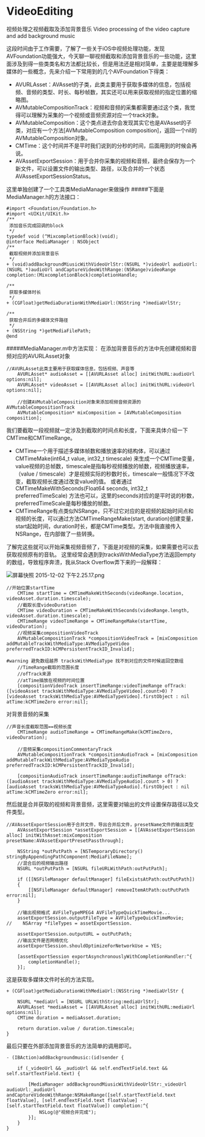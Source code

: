 # VideoEditing
视频处理之视频截取及添加背景音乐
Video processing of the video capture and add background music

这段时间由于工作需要，了解了一些关于iOS中视频处理功能，发现AVFoundation功能强大，今天聊一聊视频截取和添加背景音乐的一些功能，这里面涉及到得一些类类名和方法都比较长，但是用法还是相对简单，主要是能理解多媒体的一些概念，先来介绍一下常用到的几个AVFoundation下得类：
- AVURLAsset：AVAsset的子类，此类主要用于获取多媒体的信息，包括视频、音频的类型、时长、每秒帧数，其实还可以用来获取视频的指定位置的缩略图。
- AVMutableCompositionTrack：视频和音频的采集都需要通过这个类，我觉得可以理解为采集的一个视频或音频资源对应一个track对象。
- AVMutableComposition：这个类点进去你会发现其实它也是AVAsset的子类，对应有一个方法[AVMutableComposition composition]，返回一个nil的AVMutableComposition对象。
- CMTime：这个时间并不是平时我们说到的分秒的时间，后面用到的时候会再说。
- AVAssetExportSession：用于合并你采集的视频和音频，最终会保存为一个新文件，可以设置文件的输出类型、路径，以及合并的一个状态AVAssetExportSessionStatus。

这里单独创建了一个工具类MediaManager来做操作
#####下面是MediaManager.h的方法接口：
```
#import <Foundation/Foundation.h>
#import <UIKit/UIKit.h>
/**
 添加音乐完成回调的block
 */
typedef void (^MixcompletionBlock)(void);
@interface MediaManager : NSObject
/**
 截取视频并添加背景音乐
 */
+ (void)addBackgroundMiusicWithVideoUrlStr:(NSURL *)videoUrl audioUrl:(NSURL *)audioUrl andCaptureVideoWithRange:(NSRange)videoRange completion:(MixcompletionBlock)completionHandle;

/**
 获取多媒体时长
 */
+ (CGFloat)getMediaDurationWithMediaUrl:(NSString *)mediaUrlStr;

/**
 获取合并后的多媒体文件路径
 */
+ (NSString *)getMediaFilePath;
@end

```
#####MediaManager.m中方法实现：
在添加背景音乐的方法中先创建视频和音频对应的AVURLAsset对象
```
//AVURLAsset此类主要用于获取媒体信息，包括视频、声音等
    AVURLAsset* audioAsset = [[AVURLAsset alloc] initWithURL:audioUrl options:nil];
    AVURLAsset* videoAsset = [[AVURLAsset alloc] initWithURL:videoUrl options:nil];
    
    //创建AVMutableComposition对象来添加视频音频资源的AVMutableCompositionTrack
    AVMutableComposition* mixComposition = [AVMutableComposition composition];
```
我们要截取一段视频就一定涉及到截取的时间点和长度，下面来具体介绍一下CMTime和CMTimeRange。
- CMTime一个用于描述多媒体帧数和播放速率的结构体，可以通过  CMTimeMake(int64_t value, int32_t timescale)  来生成一个CMTime变量，value视频的总帧数，timescale是指每秒视频播放的帧数，视频播放速率，（value / timescale）才是视频实际的秒数时长，timescale一般情况下不改变，截取视频长度通过改变value的值。
或者通过 CMTimeMakeWithSeconds(Float64 seconds, int32_t preferredTimeScale)  方法也可以，这里的seconds对应的是平时说的秒数，preferredTimeScale是每秒播放的帧数。
- CMTimeRange有点类似NSRange，只不过它对应的是视频的起始时间点和视频的长度，可以通过方法CMTimeRangeMake(start, duration)创建变量，start起始时间，duration时长，都是CMTime类型。方法中我直接传入NSRange，在内部做了一些转换。

了解完这些就可以开始采集视频音频了，下面是对视频的采集，如果需要也可以去获取视频原有的音轨。
这里经常会遇到到tracksWithMediaType方法返回empty的数组，导致程序奔溃，我从Stack Overflow弄下来的一段解释：

![屏幕快照 2015-12-02 下午2.25.17.png](http://upload-images.jianshu.io/upload_images/1121012-00e5015d6fb4431c.png?imageMogr2/auto-orient/strip%7CimageView2/2/w/1240)

```
//开始位置startTime
    CMTime startTime = CMTimeMakeWithSeconds(videoRange.location, videoAsset.duration.timescale);
    //截取长度videoDuration
    CMTime videoDuration = CMTimeMakeWithSeconds(videoRange.length, videoAsset.duration.timescale);
    CMTimeRange videoTimeRange = CMTimeRangeMake(startTime, videoDuration);
    //视频采集compositionVideoTrack
    AVMutableCompositionTrack *compositionVideoTrack = [mixComposition addMutableTrackWithMediaType:AVMediaTypeVideo preferredTrackID:kCMPersistentTrackID_Invalid];

#warning 避免数组越界 tracksWithMediaType 找不到对应的文件时候返回空数组
    //TimeRange截取的范围长度
    //ofTrack来源
    //atTime插放在视频的时间位置
    [compositionVideoTrack insertTimeRange:videoTimeRange ofTrack:([videoAsset tracksWithMediaType:AVMediaTypeVideo].count>0) ? [videoAsset tracksWithMediaType:AVMediaTypeVideo].firstObject : nil atTime:kCMTimeZero error:nil];
```
对背景音频的采集
```
//声音长度截取范围==视频长度
    CMTimeRange audioTimeRange = CMTimeRangeMake(kCMTimeZero, videoDuration);
    
    //音频采集compositionCommentaryTrack
    AVMutableCompositionTrack *compositionAudioTrack = [mixComposition addMutableTrackWithMediaType:AVMediaTypeAudio preferredTrackID:kCMPersistentTrackID_Invalid];
    
    [compositionAudioTrack insertTimeRange:audioTimeRange ofTrack:([audioAsset tracksWithMediaType:AVMediaTypeAudio].count > 0) ? [audioAsset tracksWithMediaType:AVMediaTypeAudio].firstObject : nil atTime:kCMTimeZero error:nil];

```
然后就是合并获取的视频和背景音频，这里需要对输出的文件设置保存路径以及文件类型。
```
//AVAssetExportSession用于合并文件，导出合并后文件，presetName文件的输出类型
    AVAssetExportSession *assetExportSession = [[AVAssetExportSession alloc] initWithAsset:mixComposition presetName:AVAssetExportPresetPassthrough];
    
    NSString *outPutPath = [NSTemporaryDirectory() stringByAppendingPathComponent:MediaFileName];
    //混合后的视频输出路径
    NSURL *outPutPath = [NSURL fileURLWithPath:outPutPath];
    
    if ([[NSFileManager defaultManager] fileExistsAtPath:outPutPath])
    {
        [[NSFileManager defaultManager] removeItemAtPath:outPutPath error:nil];
    }
    
    //输出视频格式 AVFileTypeMPEG4 AVFileTypeQuickTimeMovie...
    assetExportSession.outputFileType = AVFileTypeQuickTimeMovie;
//    NSArray *fileTypes = assetExportSession.
    
    assetExportSession.outputURL = outPutPath;
    //输出文件是否网络优化
    assetExportSession.shouldOptimizeForNetworkUse = YES;
    
    [assetExportSession exportAsynchronouslyWithCompletionHandler:^{
        completionHandle();
    }];
```
这是获取多媒体文件时长的方法实现。
```
+ (CGFloat)getMediaDurationWithMediaUrl:(NSString *)mediaUrlStr {
    
    NSURL *mediaUrl = [NSURL URLWithString:mediaUrlStr];
    AVURLAsset *mediaAsset = [[AVURLAsset alloc] initWithURL:mediaUrl options:nil];
    CMTime duration = mediaAsset.duration;
    
    return duration.value / duration.timescale;    
}
```
最后只要在外部添加背景音乐的方法简单的调用即可。

```
- (IBAction)addBackgroundmusic:(id)sender {
    
    if (_videoUrl && _audioUrl && self.endTextField.text && self.startTextField.text) {
        
        [MediaManager addBackgroundMiusicWithVideoUrlStr:_videoUrl audioUrl:_audioUrl andCaptureVideoWithRange:NSMakeRange([self.startTextField.text floatValue], [self.endTextField.text floatValue] - [self.startTextField.text floatValue]) completion:^{
            NSLog(@"视频合并完成");
        }];
    }
}
```
